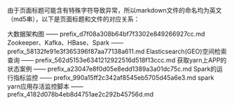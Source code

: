 由于页面标题可能含有特殊字符导致异常，所以markdown文件的命名均为英文（md5串），以下是页面标题和文件的对应关系：

大数据架构图 —— prefix_d7f08a308b64bf7f3302e849266927cc.md
Zookeeper、Kafka、HBase、Spark —— prefix_58132fe91e3f365396f87aa77138a611.md
Elasticsearch(GEO)空间检索查询 —— prefix_562d5153e6341212922516d518f13ccc.md
获取yarn上APP的状态案例 —— prefix_a23047e8f0d05e8edd1389a3a01dc75c.md
Spark的运行指标监控 —— prefix_990a15ff2c342af8545eb5705d45a6e3.md
spark yarn应用存活监控脚本 —— prefix_4182d078b4eb8d4751ae2c292b45756d.md
	

